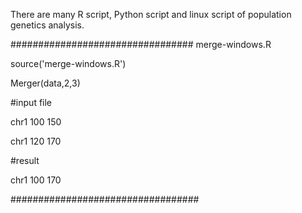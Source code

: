 There are many R script, Python script and linux script of population genetics analysis.


#################################
merge-windows.R

source('merge-windows.R')

Merger(data,2,3)

#input file

chr1 100 150

chr1 120 170

#result

chr1 100 170

##################################
